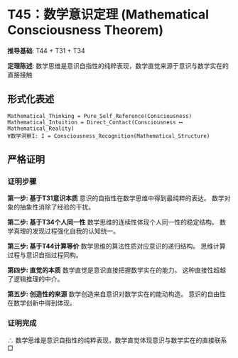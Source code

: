 # T45：数学意识定理 (Mathematical Consciousness Theorem)

**推导基础**: T44 + T31 + T34

**定理陈述**: 数学思维是意识自指性的纯粹表现，数学直觉来源于意识与数学实在的直接接触

## 形式化表述
```
Mathematical_Thinking = Pure_Self_Reference(Consciousness)
Mathematical_Intuition = Direct_Contact(Consciousness ⟷ Mathematical_Reality)
∀数学洞察I: I = Consciousness_Recognition(Mathematical_Structure)
```

## 严格证明

### 证明步骤

**第一步: 基于T31意识本质**
意识的自指性在数学思维中得到最纯粹的表达。
数学对象的抽象性消除了经验的干扰。

**第二步: 基于T34个人同一性**
数学思维的连续性体现个人同一性的稳定结构。
数学真理的发现过程强化自我的认知统一。

**第三步: 基于T44计算等价**
数学思维的算法性质对应意识的递归结构。
思维计算过程与意识自指过程同构。

**第四步: 直觉的本质**
数学直觉是意识直接把握数学实在的能力。
这种直接性超越了逻辑推理的中介。

**第五步: 创造性的来源**
数学创造来自意识对数学实在的能动构造。
意识的自由性在数学创新中得到体现。

### 证明完成
∴ 数学思维是意识自指性的纯粹表现，数学直觉体现意识与数学实在的直接联系 □